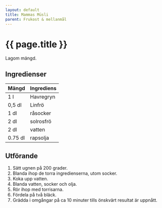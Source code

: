 ```yaml
---
layout: default
title: Mammas Müsli
parent: Frukost & mellanmål
---
```


# {{ page.title }}

Lagom mängd.
## Ingredienser

Mängd|Ingrediens
------------ | -------------
1 l | Havregryn
0,5 dl | Linfrö
1 dl | råsocker
2 dl | solrosfrö
2 dl | vatten
0.75 dl | rapsolja

## Utförande
1. Sätt ugnen på 200 grader.
2. Blanda ihop de torra ingredienserna, utom socker.
3. Koka upp vatten.
4. Blanda vatten, socker och olja.
5. Rör ihop med torrisarna.
6. Fördela på två bläck.
7. Grädda i omgångar på ca 10 minuter tills önskvärt resultat är uppnått.
